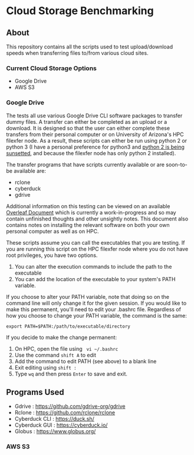 # Cloud Storage Benchmarking

## About

This repository contains all the scripts used to test upload/download speeds when transferring files to/from various cloud sites.

### Current Cloud Storage Options
 * Google Drive
 * AWS S3

### Google Drive
The tests all use various Google Drive CLI software packages to transfer dummy files. A transfer can either be completed as an upload or a download. It is designed so that the user can either complete these transfers from their personal computer or on University of Arizona's HPC filexfer node. As a result, these scripts can either be run using python 2 or python 3 (I have a personal preference for python3 and [python 2 is being sunsetted](https://www.python.org/doc/sunset-python-2/), and because the filexfer node has only python 2 installed). 

The transfer programs that have scripts currently available or are soon-to-be available are:
* rclone
* cyberduck
* gdrive

Additional information on this testing can be viewed on an available [Overleaf Document](https://www.overleaf.com/read/cnbzpsmbdbqp) which is currently a work-in-progress and so may contain unfinished thoughts and other unsightly notes. This document also contains notes on installing the relevant software on both your own personal computer as well as on HPC.

These scripts assume you can call the executables that you are testing. If you are running this script on the HPC filexfer node where you do not have root privileges, you have two options. 
  1) You can alter the execution commands to include the path to the executable
  2) You can add the location of the executable to your system's PATH variable.

If you choose to alter your PATH variable, note that doing so on the command line will only change it for the given session. If you would like to make this permanent, you'll need to edit your .bashrc file. Regardless of how you choose to change your PATH variable, the command is the same:
  ```
  export PATH=$PATH:/path/to/executable/directory
  ```
If you decide to make the change permanent:

  1. On HPC, open the file using ``` vi ~/.bashrc```
  2. Use the command ```shift A``` to edit 
  3. Add the command to edit PATH (see above) to a blank line
  4. Exit editing using ```shift :``` 
  5. Type ```wq``` and then press ```Enter``` to save and exit.


## Programs Used

* Gdrive : https://github.com/gdrive-org/gdrive
* Rclone : https://github.com/rclone/rclone
* Cyberduck CLI : https://duck.sh/
* Cyberduck GUI : https://cyberduck.io/
* Globus : https://www.globus.org/

### AWS S3
